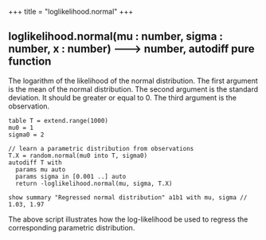 +++
title = "loglikelihood.normal"
+++

## loglikelihood.normal(mu : number, sigma : number, x : number) 🡒 number, autodiff pure function

The logarithm of the likelihood of the normal distribution. The first argument is the mean of the normal distribution. The second argument is the standard deviation. It should be greater or equal to 0. The third argument is the observation.

```envision
table T = extend.range(1000)
mu0 = 1
sigma0 = 2

// learn a parametric distribution from observations
T.X = random.normal(mu0 into T, sigma0)
autodiff T with
  params mu auto
  params sigma in [0.001 ..] auto
  return -loglikelihood.normal(mu, sigma, T.X)

show summary "Regressed normal distribution" a1b1 with mu, sigma // 1.03, 1.97
```

The above script illustrates how the log-likelihood be used to regress the corresponding parametric distribution.
